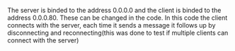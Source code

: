 The server is binded to the address 0.0.0.0 and the client is binded to the address 0.0.0.80. These can be changed in the code.
In this code the client connects with the server, each time it sends a message it follows up by disconnecting and reconnecting(this was done to test if multiple clients can connect with the server)
